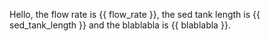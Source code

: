 Hello, the flow rate is {{ flow_rate }}, the sed tank length is {{ sed_tank_length }} and the blablabla is {{ blablabla }}.
